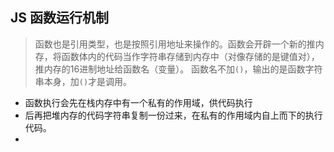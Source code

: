 ## JS 函数运行机制
> 函数也是引用类型，也是按照引用地址来操作的。函数会开辟一个新的推内存，将函数体内的代码当作字符串存储到内存中（对像存储的是键值对），推内存的16进制地址给函数名（变量）。
> 函数名不加`()`，输出的是函数字符串本身，加`()`才是调用。
   - 函数执行会先在栈内存中有一个私有的作用域，供代码执行
   - 后再把堆内存的代码字符串复制一份过来，在私有的作用域内自上而下的执行代码。
   - 

## 